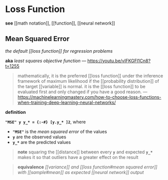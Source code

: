 # Loss Function

**see** [[math notation]], [[function]], [[neural network]]

## Mean Squared Error

_the default [[loss function]] for regression problems_

**aka** _least squares objective function_ &mdash; <https://youtu.be/vIFKGFl1Cn8?t=1255>

> mathematically, it is the preferred [[loss function]] under the inference framework of maximum likelihood if the [[probability distribution]] of the target [[variable]] is normal. it is the [[loss function]] to be evaluated first and only changed if you have a good reason. &mdash; <https://machinelearningmastery.com/how-to-choose-loss-functions-when-training-deep-learning-neural-networks/>

**definition**

**`"MSE" y y_* = {:-#} [y.y_* ]2`**, where

- **`"MSE"`** is the _mean squared error_ of the values
- **`y`** are the observed values
- **`y_*`** are the predicted values

> **note** squaring the [[distance]] between every **`y`** and expected **`y_*`** makes it so that outliers have a greater effect on the result

> **equivalence** _[[variance]] and [[loss function#mean squared error]] with [[sample#mean]] as expected [[neural network]] output_
